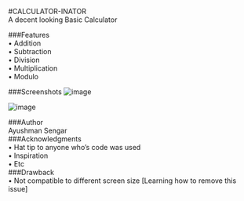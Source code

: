 
#CALCULATOR-INATOR  
A decent looking Basic Calculator  

###Features  
•	Addition  
•	Subtraction  
•	Division  
•	Multiplication  
•	Modulo  

###Screenshots
![image](https://user-images.githubusercontent.com/58720921/121778018-8cb19e80-cbb2-11eb-8ae3-d11ab68d5c9e.png)

![image](https://user-images.githubusercontent.com/58720921/121778022-94714300-cbb2-11eb-887c-bcaa22efcd6e.png)

                                                     

###Author  
Ayushman Sengar  
###Acknowledgments  
•	Hat tip to anyone who’s code was used  
•	Inspiration  
•	Etc  
###Drawback  
•	Not compatible to different screen size [Learning how to remove this issue]  

